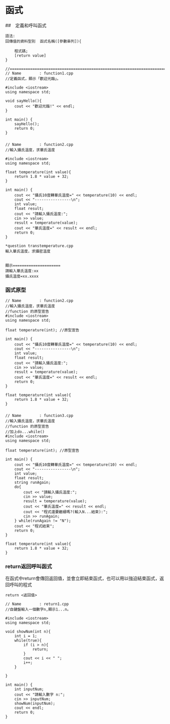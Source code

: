 # 函式
##　定義和呼叫函式
```
語法:回傳值的資料型別  函式名稱([參數串列]){	程式碼;	[return value]}
```
	//============================================================================
	// Name        : function1.cpp
	//定義函式，顯示「歡迎光臨」。
	
	#include <iostream>
	using namespace std;
	
	void sayHello(){
		cout << "歡迎光臨!" << endl;
	}
	
	int main() {
		sayHello();
		return 0;
	}
	
### 
	// Name        : function2.cpp
	//輸入攝氏溫度，求華氏溫度
	
	#include <iostream>
	using namespace std;
	
	float temperature(int value){
		return 1.8 * value + 32;
	}
	
	int main() {
		cout << "攝氏10度轉華氏溫度=" << temperature(10) << endl;
		cout << "----------------\n";
		int value;
		float result;
		cout << "請輸入攝氏溫度:";
		cin >> value;
		result = temperature(value);
		cout << "華氏溫度=" << result << endl;
		return 0;
	}

```
*question transtemperature.cpp
輸入華氏溫度，求攝密溫度


顯示=====================
請輸入華氏溫度:xx
攝氏溫度=xx.xxxx
```

### 函式原型

	// Name        : function2.cpp
	//輸入攝氏溫度，求華氏溫度
	//function 的原型宣告
	#include <iostream>
	using namespace std;
	
	float temperature(int); //原型宣告
	
	int main() {
		cout << "攝氏10度轉華氏溫度=" << temperature(10) << endl;
		cout << "----------------\n";
		int value;
		float result;
		cout << "請輸入攝氏溫度:";
		cin >> value;
		result = temperature(value);
		cout << "華氏溫度=" << result << endl;
		return 0;
	}
	
	float temperature(int value){
		return 1.8 * value + 32;
	}


### 

	// Name        : function3.cpp
	//輸入攝氏溫度，求華氏溫度
	//function 的原型宣告
	//加上do...while()
	#include <iostream>
	using namespace std;
	
	float temperature(int); //原型宣告
	
	int main() {
		cout << "攝氏10度轉華氏溫度=" << temperature(10) << endl;
		cout << "----------------\n";
		int value;
		float result;
		string runAgain;
		do{
			cout << "請輸入攝氏溫度:";
			cin >> value;
			result = temperature(value);
			cout << "華氏溫度=" << result << endl;
			cout << "程式還要繼續嗎?(輸入N...結束):";
			cin >> runAgain;
		} while(runAgain != "N");
		cout << "程式結束";
		return 0;
	}
	
	float temperature(int value){
		return 1.8 * value + 32;
	}

### return返回呼叫函式
在函式中return會傳回返回值，並會立即結束函式，也可以用以強迫結束函式，返回呼叫的程式
```
return <返回值>
```

	// Name        : return1.cpp
	//自鍵盤輸入一個數字n,顯示1...n。
	
	#include <iostream>
	using namespace std;
	
	void showNum(int n){
		int i = 1;
		while(true){
			if (i > n){
				return;
			}
			cout << i << " ";
			i++;
		}
	
	}
	
	int main() {
		int inputNum;
		cout << "請輸入數字 n:";
		cin >> inputNum;
		showNum(inputNum);
		cout << endl;
		return 0;
	}
